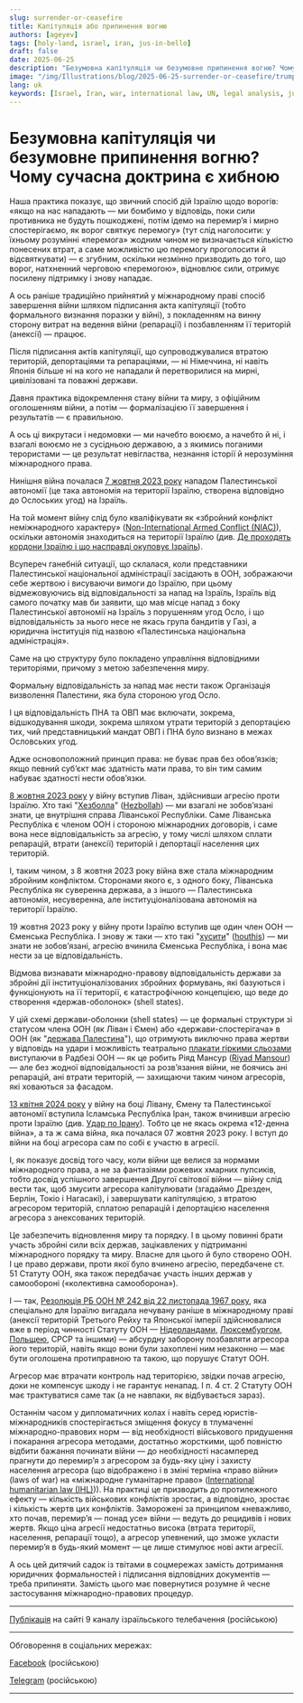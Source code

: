 ```yaml
---
slug: surrender-or-ceasefire
title: Капітуляція або припинення вогню
authors: [ageyev]
tags: [holy-land, israel, iran, jus-in-bello]
draft: false
date: 2025-06-25
description: "Безумовна капітуляція чи безумовне припинення вогню? Чому сучасна доктрина є хибною"
image: "/img/Illustrations/blog/2025-06-25-surrender-or-ceasefire/trump_surrender.png" 
lang: uk
keywords: [Israel, Iran, war, international law, UN, legal analysis, jus in bello]
---
```


# Безумовна капітуляція чи безумовне припинення вогню? Чому сучасна доктрина є хибною

Наша практика показує, що звичний спосіб дій Ізраїлю щодо ворогів: «якщо на нас нападають — ми бомбимо у відповідь, поки сили противника не будуть пошкоджені, потім ідемо на перемир’я і мирно спостерігаємо, як ворог святкує перемогу» (тут слід наголосити: у їхньому розумінні «перемога» жодним чином не визначається кількістю понесених втрат, а саме можливістю цю перемогу проголосити й відсвяткувати) — є згубним, оскільки незмінно призводить до того, що ворог, натхненний черговою «перемогою», відновлює сили, отримує посилену підтримку і знову нападає.

А ось раніше традиційно прийнятий у міжнародному праві спосіб завершення війни шляхом підписання акта капітуляції (тобто формального визнання поразки у війні), з покладенням на винну сторону витрат на ведення війни (репарації) і позбавленням її територій (анексії) — працює.
<!-- truncate --> 

Після підписання актів капітуляції, що супроводжувалися втратою територій, депортаціями та репараціями, — ні Німеччина, ні навіть Японія більше ні на кого не нападали й перетворилися на мирні, цивілізовані та поважні держави.

Давня практика відокремлення стану війни та миру, з офіційним оголошенням війни, а потім — формалізацією її завершення і результатів — є правильною.

А ось ці викрутаси і недомовки — ми начебто воюємо, а начебто й ні, і взагалі воюємо не з сусідньою державою, а з якимись поганими терористами — це результат невігластва, незнання історії й нерозуміння міжнародного права.

Нинішня війна почалася [7 жовтня 2023 року](https://en.wikipedia.org/wiki/October_7_attacks) нападом Палестинської автономії (це така автономія на території Ізраїлю, створена відповідно до Ослоських угод) на Ізраїль.

На той момент війну слід було кваліфікувати як «збройний конфлікт неміжнародного характеру» ([Non-International Armed Conflict (NIAC)](https://www.undrr.org/understanding-disaster-risk/terminology/hips/so0002)), оскільки автономія знаходиться на території Ізраїлю (див. [Де проходять кордони Ізраїлю і що насправді окуповує Ізраїль](https://international-law.info/uk/Holy-Land/borders_and_territory_of_israel/)).

Всупереч ганебній ситуації, що склалася, коли представники Палестинської національної адміністрації засідають в ООН, зображаючи себе жертвою і висуваючи вимоги до Ізраїлю, при цьому відмежовуючись від відповідальності за напад на Ізраїль, Ізраїль від самого початку мав би заявити, що мав місце напад з боку Палестинської автономії на Ізраїль з порушенням угод Осло, і що відповідальність за нього несе не якась група бандитів у Газі, а юридична інституція під назвою «Палестинська національна адміністрація».

Саме на цю структуру було покладено управління відповідними територіями, причому з метою забезпечення миру.

Формальну відповідальність за напад має нести також Організація визволення Палестини, яка була стороною угод Осло.

І ця відповідальність ПНА та ОВП має включати, зокрема, відшкодування шкоди, зокрема шляхом утрати територій з депортацією тих, чий представницький мандат ОВП і ПНА було визнано в межах Ословських угод.

Адже основоположний принцип права: не буває прав без обов’язків; якщо певний суб’єкт має здатність мати права, то він тим самим набуває здатності нести обов’язки.

[8 жовтня 2023 року](https://en.wikipedia.org/wiki/Israel%E2%80%93Hezbollah_conflict_%282023%E2%80%93present%29) у війну вступив Ліван, здійснивши агресію проти Ізраїлю. Хто такі "[Хезболла](https://uk.wikipedia.org/wiki/%D0%A5%D0%B5%D0%B7%D0%B1%D0%BE%D0%BB%D0%BB%D0%B0)" ([Hezbollah](https://en.wikipedia.org/wiki/Hezbollah)) — ми взагалі не зобов’язані знати, це внутрішня справа Ліванської Республіки. Саме Ліванська Республіка є членом ООН і стороною міжнародних договорів, і саме вона несе відповідальність за агресію, у тому числі шляхом сплати репарацій, втрати (анексії) територій і депортації населення цих територій.

І, таким чином, з 8 жовтня 2023 року війна вже стала міжнародним збройним конфліктом. Сторонами якого є, з одного боку, Ліванська Республіка як суверенна держава, а з іншого — Палестинська автономія, несуверенна, але інституціоналізована автономія на території Ізраїлю.

19 жовтня 2023 року у війну проти Ізраїлю вступив ще один член ООН — Єменська Республіка. І знову ж таки — хто такі "[хусити](https://uk.wikipedia.org/wiki/%D0%A5%D1%83%D1%81%D0%B8%D1%82%D0%B8)" ([houthis](https://en.wikipedia.org/wiki/Houthis)) — ми знати не зобов’язані, агресію вчинила Єменська Республіка, і вона має нести за це відповідальність.

Відмова визнавати міжнародно-правову відповідальність держави за збройні дії інституціоналізованих збройних формувань, які базуються і функціонують на її території, є катастрофічною концепцією, що веде до створення «держав-оболонок» (shell states).

У цій схемі держави-оболонки (shell states) — це формальні структури зі статусом члена ООН (як Ліван і Ємен) або «держави-спостерігача» в ООН (як "[держава Палестина](https://international-law.info/uk/Holy-Land/state_of_palestine/)"), що отримують виключно права жертви у відповідь на удари і можливість театрально [плакати гіркими сльозами](https://www.youtube.com/shorts/h8Uh9vIMqkU) виступаючи в Радбезі ООН — як це робить Ріяд Мансур ([Riyad Mansour](https://en.wikipedia.org/wiki/Riyad_Mansour)) — але без жодної відповідальності за розв’язання війни, не боячись ані репарацій, ані втрати територій, — захищаючи таким чином агресорів, які ховаються за фасадом.

[13 квітня 2024 року](https://en.wikipedia.org/wiki/April_2024_Iranian_strikes_on_Israel) у війну на боці Лівану, Ємену та Палестинської автономії вступила Ісламська Республіка Іран, також вчинивши агресію проти Ізраїлю (див. [Удар по Ірану](https://international-law.info/uk/blog/strike-on-iran)). Тобто це не якась окрема «12-денна війна», а та ж сама війна, яка почалася 07 жовтня 2023 року. І вступ до війни на боці агресора сам по собі є участю в агресії.

І, як показує досвід того часу, коли війни ще велися за нормами міжнародного права, а не за фантазіями рожевих хмарних пупсиків, тобто досвід успішного завершення Другої світової війни — війну слід вести так, щоб змусити агресора капітулювати (згадаймо Дрезден, Берлін, Токіо і Нагасакі), і завершувати капітуляцією, з втратою агресором територій, сплатою репарацій і депортацією населення агресора з анексованих територій.

Це забезпечить відновлення миру та порядку. І в цьому повинні брати участь збройні сили всіх держав, зацікавлених у підтриманні міжнародного порядку та миру. Власне для цього й було створено ООН. І це право держави, проти якої було вчинено агресію, передбачене ст. 51 Статуту ООН, яка також передбачає участь інших держав у самообороні («колективна самооборона»). 

І — так, [Резолюція РБ ООН № 242 від 22 листопада 1967 року](https://uk.wikipedia.org/wiki/%D0%A0%D0%B5%D0%B7%D0%BE%D0%BB%D1%8E%D1%86%D1%96%D1%8F_%D0%A0%D0%B0%D0%B4%D0%B8_%D0%91%D0%B5%D0%B7%D0%BF%D0%B5%D0%BA%D0%B8_%D0%9E%D0%9E%D0%9D_242), яка спеціально для Ізраїлю вигадала нечувану раніше в міжнародному праві (анексії територій Третього Рейху та Японської імперії здійснювалися вже в період чинності Статуту ООН — [Нідерландами](https://en.wikipedia.org/wiki/Dutch_annexation_of_German_territory_after_the_Second_World_War), [Люксембургом](https://en.wikipedia.org/wiki/Luxembourg_annexation_plans_after_the_Second_World_War), [Польщею](https://en.wikipedia.org/wiki/Recovered_Territories), СРСР та іншими) — абсурдну заборону позбавляти агресора його територій, навіть якщо вони були захоплені ним незаконно — має бути оголошена протиправною та такою, що порушує Статут ООН.

Агресор має втрачати контроль над територією, звідки почав агресію, доки не компенсує шкоду і не гарантує ненапад. І п. 4 ст. 2 Статуту ООН має трактуватися саме так (а не навпаки, як відбувається зараз).

Останнім часом у дипломатичних колах і навіть серед юристів-міжнародників спостерігається зміщення фокусу в тлумаченні міжнародно-правових норм — від необхідності військового придушення і покарання агресора методами, достатньо жорсткими, щоб повністю відбити бажання починати війни — до необхідності насамперед прагнути до перемир’я з агресором за будь-яку ціну і захисту населення агресора (що відображено і в зміні терміна «право війни» (laws of war) на «міжнародне гуманітарне право» ([International humanitarian law (IHL)](https://en.wikipedia.org/wiki/International_humanitarian_law))). На практиці це призводить до протилежного ефекту — кількість військових конфліктів зростає, а відповідно, зростає і кількість жертв цих конфліктів. Заморожені за принципом «неважливо, хто почав, перемир’я — понад усе» війни — ведуть до рецидивів і нових жертв. Якщо ціна агресії недостатньо висока (втрата території, населення, репарації тощо), а агресор упевнений, що зможе укласти перемир’я в будь-який момент — це лише стимулює нові акти агресії.

А ось цей дитячий садок із твітами в соцмережах замість дотримання юридичних формальностей і підписання відповідних документів — треба припиняти. Замість цього має повернутися розумне й чесне застосування міжнародно-правових процедур.

---

[Публікація](https://www.9tv.co.il/item/93693) на сайті 9 каналу ізраїльського телебачення (російською)

---

Обговорення в соціальних мережах:

[Facebook](https://www.facebook.com/viktor.ageyev/posts/pfbid0Lb3REtzBeHDk3SLQUCrYj9BQLSgDsAfUtLojw8o3fxr4MkeqRk568cRukgiYzWZFl) (російською)

[Telegram](https://t.me/israel_9/110469) (російською)

---

